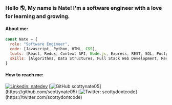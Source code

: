 ### Hello 🌎, My name is Nate! I'm a software engineer with a love for learning and growing.

#### About me:
```javascript
const Nate = {
  role: "Software Engineer",
  code: [Javascript, Python, HTML, CSS],
  tools: [React, Redux, Context API, Node.js, Express, REST, SQL, Postgres, Jest, Unit Testing, End to End Testing, AWS],
  skills: [Algorithms, Data Structures, Full Stack Web Development, Responsive and Progressive Web Applications]
}
```

#### How to reach me:
[![Linkedin: natedev](https://img.shields.io/badge/-natedev-blue?style=flat-square&logo=Linkedin&logoColor=white&link=https://www.linkedin.com/in/natedev/)](https://www.linkedin.com/in/natedev/)
[![GitHub scottynate05](https://img.shields.io/badge/-GitHub-gray?style=flat-square&logo=GitHub&logColor=black&link=(https://github.com/scottynate05))](https://github.com/scottynate05)
[![Twitter: scottydontcode](https://img.shields.io/badge/-Follow-white?style=flat-square&logo=Twitter&logColor=blue&link=(https://twitter.com/scottydontcode))](https://twitter.com/scottydontcode)

